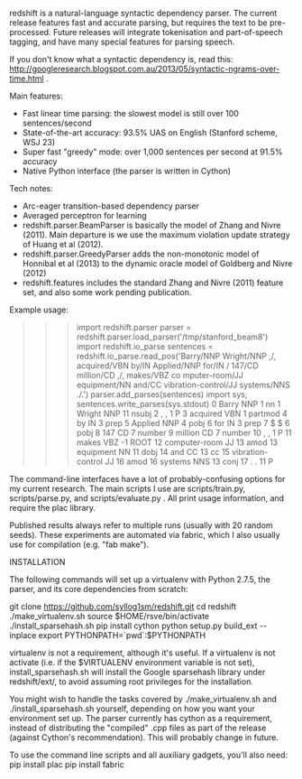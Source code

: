 redshift is a natural-language syntactic dependency parser.  The current release features fast and accurate parsing,
but requires the text to be pre-processed.  Future releases will integrate tokenisation and part-of-speech tagging,
and have many special features for parsing speech.

If you don't know what a syntactic dependency is, read this:
http://googleresearch.blogspot.com.au/2013/05/syntactic-ngrams-over-time.html .

Main features:
* Fast linear time parsing: the slowest model is still over 100 sentences/second
* State-of-the-art accuracy: 93.5% UAS on English (Stanford scheme, WSJ 23)
* Super fast "greedy" mode: over 1,000 sentences per second at 91.5% accuracy
* Native Python interface (the parser is written in Cython)

Tech notes:
* Arc-eager transition-based dependency parser
* Averaged perceptron for learning
* redshift.parser.BeamParser is basically the model of Zhang and Nivre (2011). Main departure is we use the
maximum violation update strategy of Huang et al (2012).
* redshift.parser.GreedyParser adds the non-monotonic model of Honnibal et al (2013) to the dynamic oracle
model of Goldberg and Nivre (2012)
* redshift.features includes the standard Zhang and Nivre (2011) feature set, and also some work pending publication.

Example usage:

>>> import redshift.parser
>>> parser = redshift.parser.load_parser('/tmp/stanford_beam8')
>>> import redshift.io_parse
>>> sentences = redshift.io_parse.read_pos('Barry/NNP Wright/NNP ,/, acquired/VBN by/IN Applied/NNP for/IN $/$ 147/CD million/CD ,/, makes/VBZ co
mputer-room/JJ equipment/NN and/CC vibration-control/JJ systems/NNS ./.')
>>> parser.add_parses(sentences)
>>> import sys; sentences.write_parses(sys.stdout)
0       Barry   NNP     1       nn
1       Wright  NNP     11      nsubj
2       ,       ,       1       P
3       acquired        VBN     1       partmod
4       by      IN      3       prep
5       Applied NNP     4       pobj
6       for     IN      3       prep
7       $       $       6       pobj
8       147     CD      7       number
9       million CD      7       number
10      ,       ,       1       P
11      makes   VBZ     -1      ROOT
12      computer-room   JJ      13      amod
13      equipment       NN      11      dobj
14      and     CC      13      cc
15      vibration-control       JJ      16      amod
16      systems NNS     13      conj
17      .       .       11      P

The command-line interfaces have a lot of probably-confusing options for my current research. The main scripts I use are
scripts/train.py, scripts/parse.py, and scripts/evaluate.py . All print usage information, and require the plac library.

Published results always refer to multiple runs (usually with 20 random seeds). These experiments are automated via fabric,
which I also usually use for compilation (e.g. "fab make").

INSTALLATION 

The following commands will set up a virtualenv with Python 2.7.5, the parser, and its core dependencies from scratch:

git clone https://github.com/syllog1sm/redshift.git
cd redshift
./make_virtualenv.sh
source $HOME/rsve/bin/activate
./install_sparsehash.sh
pip install cython
python setup.py build_ext --inplace
export PYTHONPATH=`pwd`:$PYTHONPATH

virtualenv is not a requirement, although it's useful.  If a virtualenv is not activate (i.e. if the $VIRTUALENV
environment variable is not set), install_sparsehash.sh will install the Google sparsehash library under redshift/ext/,
to avoid assuming root privileges for the installation.

You might wish to handle the tasks covered by ./make_virtualenv.sh and ./install_sparsehash.sh yourself, depending on
how you want your environment set up. The parser currently has cython as a requirement, instead of distributing
the "compiled" .cpp files as part of the release (against Cython's recommendation). This will probably change in future.

To use the command line scripts and all auxiliary gadgets, you'll also need:
pip install plac
pip install fabric

